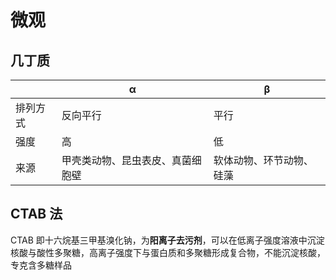 # 微观
## 几丁质

|      | α                | β            |
| ---- | ---------------- | ------------ |
| 排列方式 | 反向平行             | 平行           |
| 强度   | 高                | 低            |
| 来源   | 甲壳类动物、昆虫表皮、真菌细胞壁 | 软体动物、环节动物、硅藻 |

## CTAB 法
CTAB 即十六烷基三甲基溴化钠，为**阳离子去污剂**，可以在低离子强度溶液中沉淀核酸与酸性多聚糖，高离子强度下与蛋白质和多聚糖形成复合物，不能沉淀核酸，专克含多糖样品